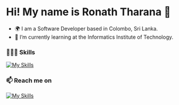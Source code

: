 # Hi! My name is Ronath Tharana 👋
- 🌍 I am a Software Developer based in Colombo, Sri Lanka.
- 🌱 I’m currently learning at the Informatics Institute of Technology.
### 👨🏻‍💻 Skills
[![My Skills](https://skillicons.dev/icons?i=java,python,flutter,dart,html,css,js)]()
### 📫 Reach me on
[![My Skills](https://skillicons.dev/icons?i=linkedin)](www.linkedin.com/in/ronath-tharana-42654529a)
